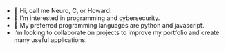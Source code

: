 - 👋 Hi, call me Neuro, C, or Howard.
- 👀 I’m interested in programming and cybersecurity.
- 🌱 My preferred programming languages are python and javascript.
- I’m looking to collaborate on projects to improve my portfolio and create many useful applications.
